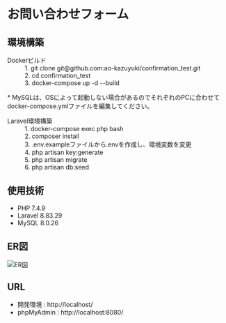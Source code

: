 # お問い合わせフォーム

## 環境構築
<dl>
    <dt>Dockerビルド</dt>
    <dd>1. git clone git@github.com:ao-kazuyuki/confirmation_test.git</dd>
    <dd>2. cd confirmation_test</dd>
    <dd>3. docker-compose up -d --build</dd>
</dl>

<dl>
    <dt>* MySQLは、OSによって起動しない場合があるのでそれぞれのPCに合わせてdocker-compose.ymlファイルを編集してください。</dt>
</dl>

<dl>
    <dt>Laravel環境構築</dt>
    <dd>1. docker-compose exec php bash</dd>
    <dd>2. composer install</dd>
    <dd>3. .env.exampleファイルから.envを作成し、環境変数を変更</dd>
    <dd>4. php artisan key:generate</dd>
    <dd>5. php artisan migrate</dd>
    <dd>6. php artisan db:seed</dd>
</dl>

## 使用技術
* PHP 7.4.9
* Laravel 8.83.29
* MySQL 8.0.26

## ER図
![ER図](./ER図.png)

## URL
* 開発環境 : http://localhost/
* phpMyAdmin : http://localhost:8080/